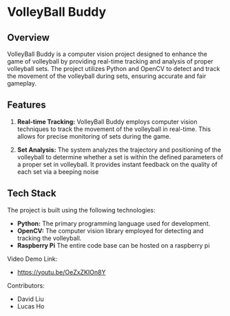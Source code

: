 # VolleyBall Buddy

## Overview

VolleyBall Buddy is a computer vision project designed to enhance the game of volleyball by providing real-time tracking and analysis of proper volleyball sets. The project utilizes Python and OpenCV to detect and track the movement of the volleyball during sets, ensuring accurate and fair gameplay.

## Features

1. **Real-time Tracking:** VolleyBall Buddy employs computer vision techniques to track the movement of the volleyball in real-time. This allows for precise monitoring of sets during the game.

2. **Set Analysis:** The system analyzes the trajectory and positioning of the volleyball to determine whether a set is within the defined parameters of a proper set in volleyball. It provides instant feedback on the quality of each set via a beeping noise

## Tech Stack

The project is built using the following technologies:

- **Python:** The primary programming language used for development.
- **OpenCV:** The computer vision library employed for detecting and tracking the volleyball.
- **Raspberry Pi** The entire code base can be hosted on a raspberry pi

Video Demo Link:
- https://youtu.be/OeZxZKIOn8Y

Contributors:
- David Liu
- Lucas Ho
